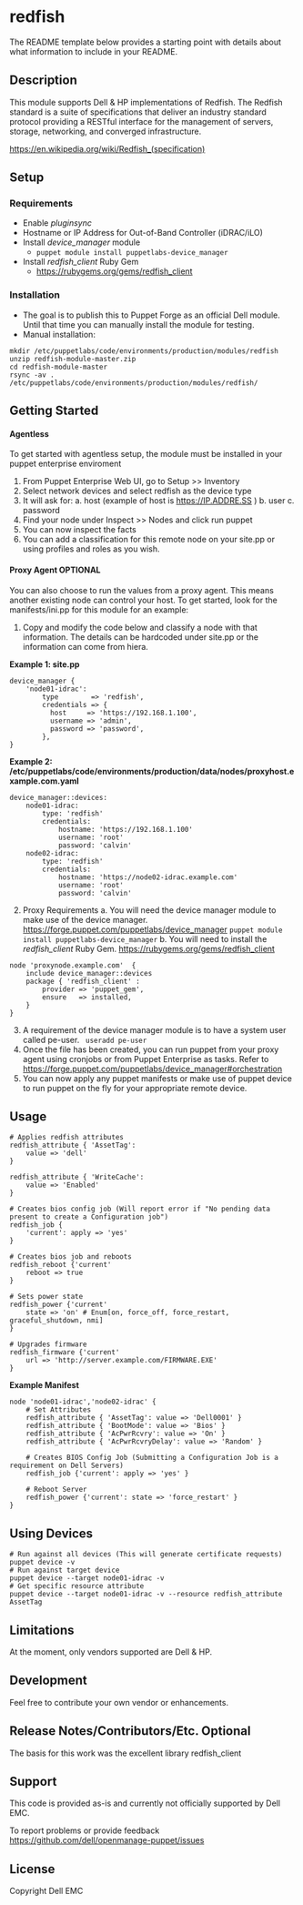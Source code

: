# redfish

The README template below provides a starting point with details about what information to include in your README.

## Description

This module supports Dell & HP implementations of Redfish. The Redfish standard is a suite of specifications that deliver an industry standard protocol providing a RESTful interface for the management of servers, storage, networking, and converged infrastructure.

https://en.wikipedia.org/wiki/Redfish_(specification)

## Setup

### Requirements

* Enable *pluginsync*
* Hostname or IP Address for Out-of-Band Controller (iDRAC/iLO)
* Install *device_manager* module 
    * `puppet module install puppetlabs-device_manager`
* Install *redfish_client* Ruby Gem
    * https://rubygems.org/gems/redfish_client

### Installation

* The goal is to publish this to Puppet Forge as an official Dell module. Until that time you can manually install the module for testing.
* Manual installation:
```
mkdir /etc/puppetlabs/code/environments/production/modules/redfish
unzip redfish-module-master.zip
cd redfish-module-master
rsync -av . /etc/puppetlabs/code/environments/production/modules/redfish/
```

## Getting Started

#### Agentless

To get started with agentless setup, the module must be installed in your puppet enterprise enviroment
1. From Puppet Enterprise Web UI, go to Setup >> Inventory
2. Select network devices and select redfish as the device type
3. It will ask for: 
    a. host (example of host is https://IP.ADDRE.SS )
    b. user
    c. password
4. Find your node under Inspect >> Nodes and click run puppet
5. You can now inspect the facts
6. You can add a classification for this remote node on your site.pp or using profiles and roles as you wish.

#### Proxy Agent **OPTIONAL**

You can also choose to run the values from a proxy agent. This means another existing node can control your host. To get started, look for the manifests/ini.pp for this module for an example:

1. Copy and modify the code below and classify a node with that information. The details can be hardcoded under site.pp or the information can come from hiera.

**Example 1: site.pp**
```
device_manager { 
    'node01-idrac':
        type        => 'redfish',
        credentials => {
          host     => 'https://192.168.1.100',
          username => 'admin',
          password => 'password',
        },
}
```
**Example 2: /etc/puppetlabs/code/environments/production/data/nodes/proxyhost.example.com.yaml**
```
device_manager::devices:
    node01-idrac:
        type: 'redfish'
        credentials:
            hostname: 'https://192.168.1.100'
            username: 'root'
            password: 'calvin'
    node02-idrac:
        type: 'redfish'
        credentials:
            hostname: 'https://node02-idrac.example.com'
            username: 'root'
            password: 'calvin'
```
2. Proxy Requirements
    a. You will need the device manager module to make use of the device manager. https://forge.puppet.com/puppetlabs/device_manager
```puppet module install puppetlabs-device_manager```
    b. You will need to install the *redfish_client* Ruby Gem. https://rubygems.org/gems/redfish_client
```
node 'proxynode.example.com'  {
    include device_manager::devices
    package { 'redfish_client' :
        provider => 'puppet_gem',
        ensure   => installed,
    }
}
```
3. A requirement of the device manager module is to have a system user called pe-user.  ``` useradd pe-user```
4. Once the file has been created, you can run puppet from your proxy agent using cronjobs or from Puppet Enterprise as tasks. Refer to https://forge.puppet.com/puppetlabs/device_manager#orchestration
5. You can now apply any puppet manifests or make use of puppet device to run puppet on the fly for your appropriate remote device.

## Usage

```
# Applies redfish attributes
redfish_attribute { 'AssetTag':
    value => 'dell'
}

redfish_attribute { 'WriteCache':
    value => 'Enabled'
}

# Creates bios config job (Will report error if "No pending data present to create a Configuration job")
redfish_job {
    'current': apply => 'yes' 
}

# Creates bios job and reboots 
redfish_reboot {'current'
    reboot => true
}

# Sets power state
redfish_power {'current'
    state => 'on' # Enum[on, force_off, force_restart, graceful_shutdown, nmi]
}

# Upgrades firmware
redfish_firmware {'current'
    url => 'http://server.example.com/FIRMWARE.EXE'
}
```

**Example Manifest**
```
node 'node01-idrac','node02-idrac' {
    # Set Attributes
    redfish_attribute { 'AssetTag': value => 'Dell0001' }
    redfish_attribute { 'BootMode': value => 'Bios' }
    redfish_attribute { 'AcPwrRcvry': value => 'On' }
    redfish_attribute { 'AcPwrRcvryDelay': value => 'Random' }

    # Creates BIOS Config Job (Submitting a Configuration Job is a requirement on Dell Servers)
    redfish_job {'current': apply => 'yes' }

    # Reboot Server
    redfish_power {'current': state => 'force_restart' } 
}
```

## Using Devices
```
# Run against all devices (This will generate certificate requests)
puppet device -v
# Run against target device
puppet device --target node01-idrac -v
# Get specific resource attribute
puppet device --target node01-idrac -v --resource redfish_attribute AssetTag
```

## Limitations

At the moment, only vendors supported are Dell & HP. 

## Development

Feel free to contribute your own vendor or enhancements.

## Release Notes/Contributors/Etc. **Optional**

The basis for this work was the excellent library redfish_client

## Support
This code is provided as-is and currently not officially supported by Dell EMC.

To report problems or provide feedback https://github.com/dell/openmanage-puppet/issues

## License

Copyright Dell EMC
